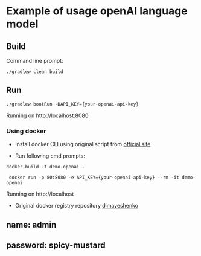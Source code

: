 # Example of usage openAI language model

## Build

Command line prompt:
```
./gradlew clean build
```
## Run
```
./gradlew bootRun -DAPI_KEY={your-openai-api-key}
```

Running on http://localhost:8080
### Using docker

- Install docker CLI using original script from [official site](https://get.docker.com/)

- Run following cmd prompts:
```
docker build -t demo-openai .
```
```
 docker run -p 80:8080 -e API_KEY={your-openai-api-key} --rm -it demo-openai
```
Running on http://localhost
- Original docker registry repository [dimayeshenko](https://hub.docker.com/r/dimayeshenko/demo-openai)
  

## name: admin
## password: spicy-mustard